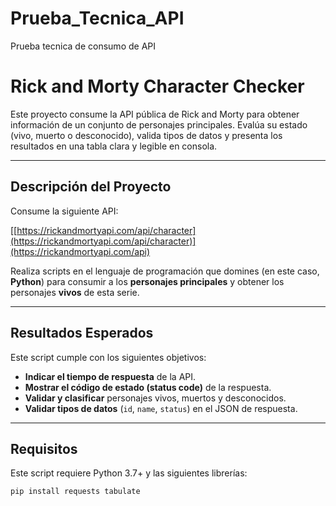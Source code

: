# Prueba_Tecnica_API
Prueba tecnica de consumo de API
# Rick and Morty Character Checker

Este proyecto consume la API pública de Rick and Morty para obtener información de un conjunto de personajes principales. Evalúa su estado (vivo, muerto o desconocido), valida tipos de datos y presenta los resultados en una tabla clara y legible en consola.

---

## Descripción del Proyecto

Consume la siguiente API:

[[https://rickandmortyapi.com/api/character](https://rickandmortyapi.com/api/character)](https://rickandmortyapi.com/api)

Realiza scripts en el lenguaje de programación que domines (en este caso, **Python**) para consumir a los **personajes principales** y obtener los personajes **vivos** de esta serie.

---

## Resultados Esperados

Este script cumple con los siguientes objetivos:

- **Indicar el tiempo de respuesta** de la API.
- **Mostrar el código de estado (status code)** de la respuesta.
- **Validar y clasificar** personajes vivos, muertos y desconocidos.
- **Validar tipos de datos** (`id`, `name`, `status`) en el JSON de respuesta.

---

## Requisitos

Este script requiere Python 3.7+ y las siguientes librerías:

```bash
pip install requests tabulate
